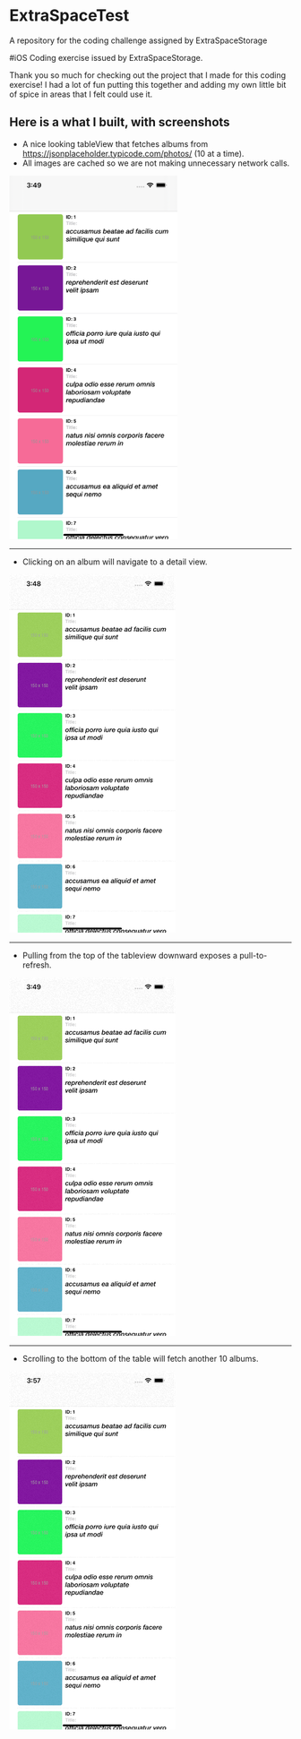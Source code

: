 # ExtraSpaceTest
A repository for the coding challenge assigned by ExtraSpaceStorage

#iOS Coding exercise issued by ExtraSpaceStorage. 


Thank you so much for checking out the project that I made for this coding exercise! I had a lot of fun putting this together and adding my own little bit of spice in areas that I felt could use it. 

## Here is a what I built, with screenshots
- A nice looking tableView that fetches albums from https://jsonplaceholder.typicode.com/photos/ (10 at a time).
- All images are cached so we are not making unnecessary network calls.

<img src = "ExtraSpaceImages/MainView.png" width = "300">

__________________

- Clicking on an album will navigate to a detail view.

![](ExtraSpaceImages/DetailView.gif)

__________________

- Pulling from the top of the tableview downward exposes a pull-to-refresh.

![](ExtraSpaceImages/RefreshView.gif)

__________________

- Scrolling to the bottom of the table will fetch another 10 albums.

![](ExtraSpaceImages/Pagination.gif)

